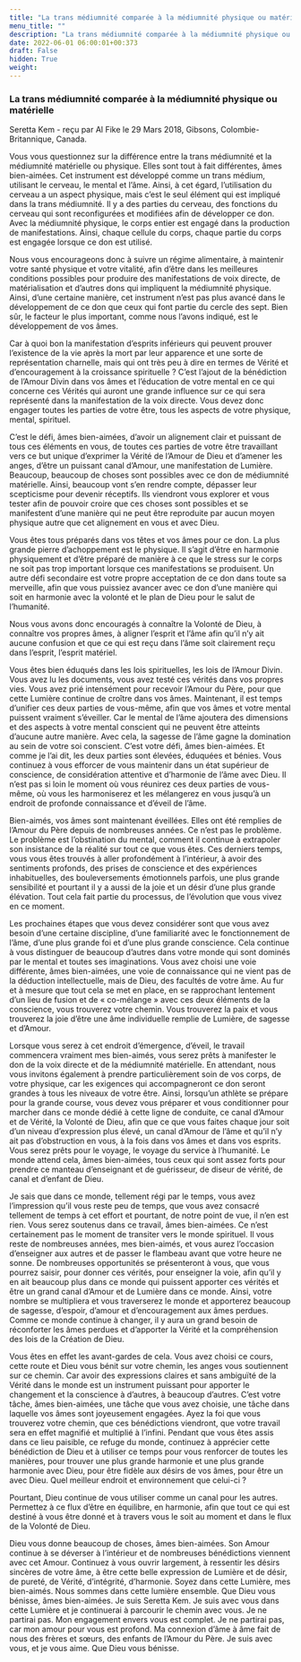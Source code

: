 ```yaml
---
title: "La trans médiumnité comparée à la médiumnité physique ou matérielle"
menu_title: ""
description: "La trans médiumnité comparée à la médiumnité physique ou matérielle"
date: 2022-06-01 06:00:01+00:373
draft: False
hidden: True
weight:
---
```

### La trans médiumnité comparée à la médiumnité physique ou matérielle

Seretta Kem - reçu par Al Fike le 29 Mars 2018, Gibsons, Colombie-Britannique, Canada.

Vous vous questionnez sur la différence entre la trans médiumnité et la médiumnité matérielle ou physique. Elles sont tout à fait différentes, âmes bien-aimées. Cet instrument est développé comme un trans médium, utilisant le cerveau, le mental et l’âme. Ainsi, à cet égard, l’utilisation du cerveau a un aspect physique, mais c’est le seul élément qui est impliqué dans la trans médiumnité. Il y a des parties du cerveau, des fonctions du cerveau qui sont reconfigurées et modifiées afin de développer ce don. Avec la médiumnité physique, le corps entier est engagé dans la production de manifestations. Ainsi, chaque cellule du corps, chaque partie du corps est engagée lorsque ce don est utilisé.

Nous vous encourageons donc à suivre un régime alimentaire, à maintenir votre santé physique et votre vitalité, afin d’être dans les meilleures conditions possibles pour produire des manifestations de voix directe, de matérialisation et d’autres dons qui impliquent la médiumnité physique. Ainsi, d’une certaine manière, cet instrument n’est pas plus avancé dans le développement de ce don que ceux qui font partie du cercle des sept. Bien sûr, le facteur le plus important, comme nous l’avons indiqué, est le développement de vos âmes.

Car à quoi bon la manifestation d’esprits inférieurs qui peuvent prouver l’existence de la vie après la mort par leur apparence et une sorte de représentation charnelle, mais qui ont très peu à dire en termes de Vérité et d’encouragement à la croissance spirituelle ? C’est l’ajout de la bénédiction de l’Amour Divin dans vos âmes et l’éducation de votre mental en ce qui concerne ces Vérités qui auront une grande influence sur ce qui sera représenté dans la manifestation de la voix directe. Vous devez donc engager toutes les parties de votre être, tous les aspects de votre physique, mental, spirituel.

C’est le défi, âmes bien-aimées, d’avoir un alignement clair et puissant de tous ces éléments en vous, de toutes ces parties de votre être travaillant vers ce but unique d’exprimer la Vérité de l’Amour de Dieu et d’amener les anges, d’être un puissant canal d’Amour, une manifestation de Lumière. Beaucoup, beaucoup de choses sont possibles avec ce don de médiumnité matérielle. Ainsi, beaucoup vont s’en rendre compte, dépasser leur scepticisme pour devenir réceptifs. Ils viendront vous explorer et vous tester afin de pouvoir croire que ces choses sont possibles et se manifestent d’une manière qui ne peut être reproduite par aucun moyen physique autre que cet alignement en vous et avec Dieu.

Vous êtes tous préparés dans vos têtes et vos âmes pour ce don. La plus grande pierre d’achoppement est le physique. Il s’agit d’être en harmonie physiquement et d’être préparé de manière à ce que le stress sur le corps ne soit pas trop important lorsque ces manifestations se produisent. Un autre défi secondaire est votre propre acceptation de ce don dans toute sa merveille, afin que vous puissiez avancer avec ce don d’une manière qui soit en harmonie avec la volonté et le plan de Dieu pour le salut de l’humanité.

Nous vous avons donc encouragés à connaître la Volonté de Dieu, à connaître vos propres âmes, à aligner l’esprit et l’âme afin qu’il n’y ait aucune confusion et que ce qui est reçu dans l’âme soit clairement reçu dans l’esprit, l’esprit matériel.

Vous êtes bien éduqués dans les lois spirituelles, les lois de l’Amour Divin. Vous avez lu les documents, vous avez testé ces vérités dans vos propres vies. Vous avez prié intensément pour recevoir l’Amour du Père, pour que cette Lumière continue de croître dans vos âmes. Maintenant, il est temps d’unifier ces deux parties de vous-même, afin que vos âmes et votre mental puissent vraiment s’éveiller. Car le mental de l’âme ajoutera des dimensions et des aspects à votre mental conscient qui ne peuvent être atteints d’aucune autre manière. Avec cela, la sagesse de l’âme gagne la domination au sein de votre soi conscient. C’est votre défi, âmes bien-aimées. Et comme je l’ai dit, les deux parties sont élevées, éduquées et bénies. Vous continuez à vous efforcer de vous maintenir dans un état supérieur de conscience, de considération attentive et d’harmonie de l’âme avec Dieu. Il n’est pas si loin le moment où vous réunirez ces deux parties de vous-même, où vous les harmoniserez et les mélangerez en vous jusqu’à un endroit de profonde connaissance et d’éveil de l’âme.

Bien-aimés, vos âmes sont maintenant éveillées. Elles ont été remplies de l’Amour du Père depuis de nombreuses années. Ce n’est pas le problème. Le problème est l’obstination du mental, comment il continue à extrapoler son insistance de la réalité sur tout ce que vous êtes. Ces derniers temps, vous vous êtes trouvés à aller profondément à l’intérieur, à avoir des sentiments profonds, des prises de conscience et des expériences inhabituelles, des bouleversements émotionnels parfois, une plus grande sensibilité et pourtant il y a aussi de la joie et un désir d’une plus grande élévation. Tout cela fait partie du processus, de l’évolution que vous vivez en ce moment.

Les prochaines étapes que vous devez considérer sont que vous avez besoin d’une certaine discipline, d’une familiarité avec le fonctionnement de l’âme, d’une plus grande foi et d’une plus grande conscience. Cela continue à vous distinguer de beaucoup d’autres dans votre monde qui sont dominés par le mental et toutes ses imaginations. Vous avez choisi une voie différente, âmes bien-aimées, une voie de connaissance qui ne vient pas de la déduction intellectuelle, mais de Dieu, des facultés de votre âme. Au fur et à mesure que tout cela se met en place, en se rapprochant lentement d’un lieu de fusion et de « co-mélange » avec ces deux éléments de la conscience, vous trouverez votre chemin. Vous trouverez la paix et vous trouverez la joie d’être une âme individuelle remplie de Lumière, de sagesse et d’Amour.

Lorsque vous serez à cet endroit d’émergence, d’éveil, le travail commencera vraiment mes bien-aimés, vous serez prêts à manifester le don de la voix directe et de la médiumnité matérielle. En attendant, nous vous invitons également à prendre particulièrement soin de vos corps, de votre physique, car les exigences qui accompagneront ce don seront grandes à tous les niveaux de votre être. Ainsi, lorsqu’un athlète se prépare pour la grande course, vous devez vous préparer et vous conditionner pour marcher dans ce monde dédié à cette ligne de conduite, ce canal d’Amour et de Vérité, la Volonté de Dieu, afin que ce que vous faites chaque jour soit d’un niveau d’expression plus élevé, un canal d’Amour de l’âme et qu’il n’y ait pas d’obstruction en vous, à la fois dans vos âmes et dans vos esprits. Vous serez prêts pour le voyage, le voyage du service à l’humanité. Le monde attend cela, âmes bien-aimées, tous ceux qui sont assez forts pour prendre ce manteau d’enseignant et de guérisseur, de diseur de vérité, de canal et d’enfant de Dieu.

Je sais que dans ce monde, tellement régi par le temps, vous avez l’impression qu’il vous reste peu de temps, que vous avez consacré tellement de temps à cet effort et pourtant, de notre point de vue, il n’en est rien. Vous serez soutenus dans ce travail, âmes bien-aimées. Ce n’est certainement pas le moment de transiter vers le monde spirituel. Il vous reste de nombreuses années, mes bien-aimés, et vous aurez l’occasion d’enseigner aux autres et de passer le flambeau avant que votre heure ne sonne. De nombreuses opportunités se présenteront à vous, que vous pourrez saisir, pour donner ces vérités, pour enseigner la voie, afin qu’il y en ait beaucoup plus dans ce monde qui puissent apporter ces vérités et être un grand canal d’Amour et de Lumière dans ce monde. Ainsi, votre nombre se multipliera et vous traverserez le monde et apporterez beaucoup de sagesse, d’espoir, d’amour et d’encouragement aux âmes perdues. Comme ce monde continue à changer, il y aura un grand besoin de réconforter les âmes perdues et d’apporter la Vérité et la compréhension des lois de la Création de Dieu.

Vous êtes en effet les avant-gardes de cela. Vous avez choisi ce cours, cette route et Dieu vous bénit sur votre chemin, les anges vous soutiennent sur ce chemin. Car avoir des expressions claires et sans ambiguïté de la Vérité dans le monde est un instrument puissant pour apporter le changement et la conscience à d’autres, à beaucoup d’autres. C’est votre tâche, âmes bien-aimées, une tâche que vous avez choisie, une tâche dans laquelle vos âmes sont joyeusement engagées. Ayez la foi que vous trouverez votre chemin, que ces bénédictions viendront, que votre travail sera en effet magnifié et multiplié à l’infini. Pendant que vous êtes assis dans ce lieu paisible, ce refuge du monde, continuez à apprécier cette bénédiction de Dieu et à utiliser ce temps pour vous renforcer de toutes les manières, pour trouver une plus grande harmonie et une plus grande harmonie avec Dieu, pour être fidèle aux désirs de vos âmes, pour être un avec Dieu. Quel meilleur endroit et environnement que celui-ci ?

Pourtant, Dieu continue de vous utiliser comme un canal pour les autres. Permettez à ce flux d’être en équilibre, en harmonie, afin que tout ce qui est destiné à vous être donné et à travers vous le soit au moment et dans le flux de la Volonté de Dieu.

Dieu vous donne beaucoup de choses, âmes bien-aimées. Son Amour continue à se déverser à l’intérieur et de nombreuses bénédictions viennent avec cet Amour. Continuez à vous ouvrir largement, à ressentir les désirs sincères de votre âme, à être cette belle expression de Lumière et de désir, de pureté, de Vérité, d’intégrité, d’harmonie. Soyez dans cette Lumière, mes bien-aimés. Nous sommes dans cette lumière ensemble. Que Dieu vous bénisse, âmes bien-aimées. Je suis Seretta Kem. Je suis avec vous dans cette Lumière et je continuerai à parcourir le chemin avec vous. Je ne partirai pas. Mon engagement envers vous est complet. Je ne partirai pas, car mon amour pour vous est profond. Ma connexion d’âme à âme fait de nous des frères et sœurs, des enfants de l’Amour du Père. Je suis avec vous, et je vous aime. Que Dieu vous bénisse.